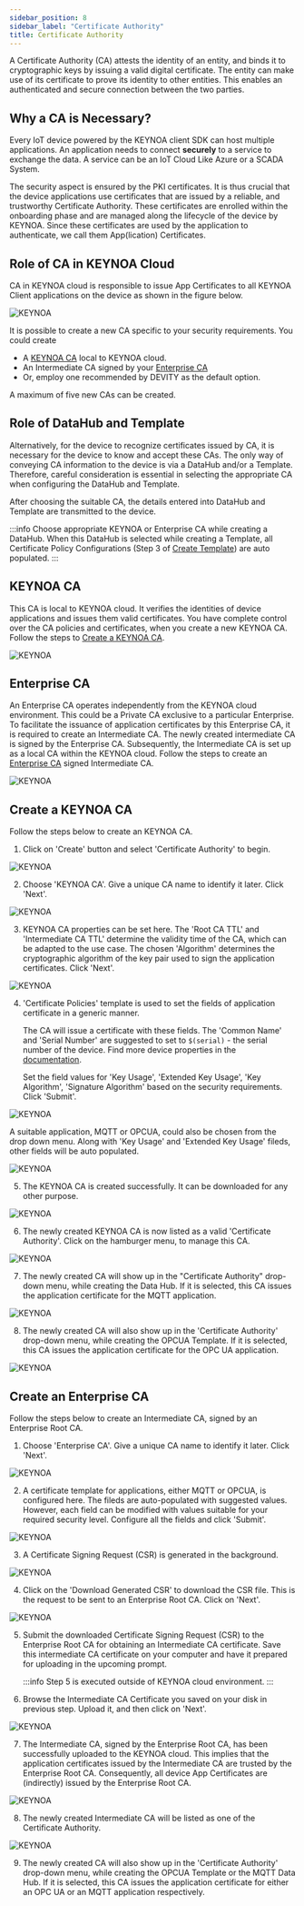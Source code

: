 ```yaml
---
sidebar_position: 8
sidebar_label: "Certificate Authority"
title: Certificate Authority
---
```


A Certificate Authority (CA) attests the identity of an entity, and binds it to cryptographic keys by issuing a valid digital certificate. The entity can make use of its certificate to prove its identity to other entities. This enables an authenticated and secure connection between the two parties.

## Why a CA is Necessary?

Every IoT device powered by the KEYNOA client SDK can host multiple applications.
An application needs to connect **securely** to a service to exchange the data. A service can be an IoT Cloud Like Azure or a SCADA System.
    
The security aspect is ensured by the PKI certificates.
It is thus crucial that the device applications use certificates that are issued by a reliable, and trustworthy Certificate Authority.
These certificates are enrolled within the onboarding phase and are managed along the lifecycle of the device by KEYNOA.
Since these certificates are used by the application to authenticate, we call them App(lication) Certificates.

## Role of CA in KEYNOA Cloud

CA in KEYNOA cloud is responsible to issue App Certificates to all KEYNOA Client applications on the device as shown in the figure below. 

![KEYNOA](/img/KEYNOA/reference-doc/CA-1.png)

It is possible to create a new CA specific to your security requirements. You could create
- A [KEYNOA CA](#keynoa-ca) local to KEYNOA cloud.
- An Intermediate CA signed by your  [Enterprise CA](#enterprise-ca)
- Or, employ one recommended by DEVITY as the default option.

A maximum of five new CAs can be created.

## Role of DataHub and Template

Alternatively, for the device to recognize certificates issued by CA, it is necessary for the device to know and accept these CAs. The only way of conveying CA information to the device is via a DataHub and/or a Template. Therefore, careful consideration is essential in selecting the appropriate CA when configuring the DataHub and Template.

After choosing the suitable CA, the details entered into DataHub and Template are transmitted to the device.

:::info 
Choose appropriate KEYNOA or Enterprise CA while creating a DataHub. When this DataHub is selected while creating a Template, all Certificate Policy Configurations (Step 3 of [Create Template](/tutorial/Thingsboard%20-%20Rule%20Engine/KEYNOA#create-template)) are auto populated. 
:::

## KEYNOA CA

This CA is local to KEYNOA cloud. It verifies the identities of device applications and issues them valid certificates. You have complete control over the CA policies and certificates, when you create a new KEYNOA CA. Follow the steps to [Create a KEYNOA CA](#create-a-keynoa-ca). 

![KEYNOA](/img/KEYNOA/reference-doc/KEYNOA-CA/Internal-CA.png)

## Enterprise CA

An Enterprise CA operates independently from the KEYNOA cloud environment. This could be a Private CA exclusive to a particular Enterprise. To facilitate the issuance of application certificates by this Enterprise CA, it is required to create an Intermediate CA. The newly created intermediate CA is signed by the Enterprise CA. Subsequently, the Intermediate CA is set up as a local CA within the KEYNOA cloud. Follow the steps to create an [Enterprise CA](#create-an-enterprise-ca) signed Intermediate CA.

<!-- To create an Intermediate CA, follow the steps below.  -->
![KEYNOA](/img/KEYNOA/reference-doc/Enterprise-CA/External-CA-concept.png)

## Create a KEYNOA CA

Follow the steps below to create an KEYNOA CA.

1. Click on 'Create' button and select 'Certificate Authority' to begin.

![KEYNOA](/img/KEYNOA/reference-doc/KEYNOA-CA/1-KEYNOA-CA-Start-Create-CA.png)

<!-- 2. Choose your expertise level as 'Beginner' or 'Expert'. 

![KEYNOA](/img/KEYNOA/reference-doc/KEYNOA-CA/2-KEYNOA-CA-Expertise-Level.png) -->

2. Choose 'KEYNOA CA'. Give a unique CA name to identify it later. Click 'Next'.

![KEYNOA](/img/KEYNOA/reference-doc/KEYNOA-CA/3-KEYNOA-CA-Choose-CA-Type.png)

3. KEYNOA CA properties can be set here. The 'Root  CA TTL' and 'Intermediate CA TTL' determine the validity time of the CA, which can be adapted to the use case. The chosen 'Algorithm' determines the cryptographic algorithm of the key pair used to sign the application certificates. Click 'Next'.

![KEYNOA](/img/KEYNOA/reference-doc/KEYNOA-CA/4-KEYNOA-CA-Set-CA-Properties.png)

4. 'Certificate Policies' template is used to set the fields of application certificate in a generic manner. 

    The CA will issue a certificate with these fields. The 'Common Name' and 'Serial Number' are suggested to set to `$(serial)` - the serial number of the device. Find more device properties in the [documentation](/reference/device-properties).
    
    Set the field values for 'Key Usage', 'Extended Key Usage', 'Key Algorithm', 'Signature Algorithm' based on the security requirements. Click 'Submit'.

![KEYNOA](/img/KEYNOA/reference-doc/KEYNOA-CA/5-KEYNOA-CA-Set-Cert-Policies.png)

A suitable application, MQTT or OPCUA, could also be chosen from the drop down menu. Along with 'Key Usage' and 'Extended Key Usage' fileds, other fields will be auto populated. 

![KEYNOA](/img/KEYNOA/reference-doc/KEYNOA-CA/4-Choose-Application.png)


5. The KEYNOA CA is created successfully. It can be downloaded for any other purpose. 

![KEYNOA](/img/KEYNOA/reference-doc/KEYNOA-CA/6-KEYNOA-CA-KEYNOA-CA-Finish.png)

6. The newly created KEYNOA CA is now listed as a valid 'Certificate Authority'. Click on the hamburger menu, to manage this CA. 

![KEYNOA](/img/KEYNOA/reference-doc/KEYNOA-CA/7-KEYNOA-CA-New-CA-Listed.png)

7. The newly created CA will show up in the "Certificate Authority" drop-down menu, while creating the Data Hub. If it is selected, this CA issues the application certificate for the MQTT application.

![KEYNOA](/img/KEYNOA/reference-doc/KEYNOA-CA/8-KEYNOA-CA-Use-New-CA-Data-Hub.png)

8. The newly created CA will also show up in the 'Certificate Authority' drop-down menu, while creating the OPCUA Template. If it is selected, this CA issues the application certificate for the OPC UA application.

![KEYNOA](/img/KEYNOA/reference-doc/KEYNOA-CA/9-KEYNOA-CA-Use-New-CA-Template.png)


<!-- [Go to Top](#why-a-ca-is-necessary) -->

## Create an Enterprise CA

Follow the steps below to create an Intermediate CA, signed by an Enterprise Root CA.

1. Choose 'Enterprise CA'. Give a unique CA name to identify it later. Click 'Next'.

![KEYNOA](/img/KEYNOA/reference-doc/Enterprise-CA/1-create-Ext-CA.png)


2. A certificate template for applications, either MQTT or OPCUA, is configured here. The fileds are auto-populated with suggested values. However, each field can be modified with values suitable for your required security level. Configure all the fields and click 'Submit'.

![KEYNOA](/img/KEYNOA/reference-doc/Enterprise-CA/3-Cert-Template.png)

3. A Certificate Signing Request (CSR) is generated in the background. 

![KEYNOA](/img/KEYNOA/reference-doc/Enterprise-CA/4-Send-CSR.png)

4. Click on the 'Download Generated CSR' to download the CSR file. This is the request to be sent to an Enterprise Root CA. Click on 'Next'.

![KEYNOA](/img/KEYNOA/reference-doc/Enterprise-CA/5-Download-CSR.png)

5. Submit the downloaded Certificate Signing Request (CSR) to the Enterprise Root CA for obtaining an Intermediate CA certificate. Save this intermediate CA certificate on your computer and have it prepared for uploading in the upcoming prompt.

    :::info
    Step 5 is executed outside of KEYNOA cloud environment. 
    :::

6. Browse the Intermediate CA Certificate you saved on your disk in previous step. Upload it, and then click on 'Next'.

![KEYNOA](/img/KEYNOA/reference-doc/Enterprise-CA/6-Upload-Int-CA-Cert.png)

7. The Intermediate CA, signed by the Enterprise Root CA, has been successfully uploaded to the KEYNOA cloud. This implies that the application certificates issued by the Intermediate CA are trusted by the Enterprise Root CA. Consequently, all device App Certificates are (indirectly) issued by the Enterprise Root CA.

![KEYNOA](/img/KEYNOA/reference-doc/Enterprise-CA/7-Upload-Successful.png)

8. The newly created Intermediate CA will be listed as one of the Certificate Authority. 

![KEYNOA](/img/KEYNOA/reference-doc/Enterprise-CA/8-IntCA-Listed.png)

9. The newly created CA will also show up in the 'Certificate Authority' drop-down menu, while creating the OPCUA Template or the MQTT Data Hub. If it is selected, this CA issues the application certificate for either an OPC UA or an MQTT application respectively.





